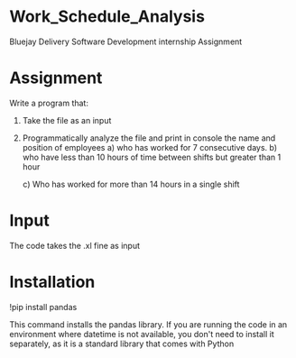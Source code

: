 # Work_Schedule_Analysis
Bluejay Delivery Software Development internship Assignment

# Assignment 
Write a program that:
1. Take the file as an input
2. Programmatically analyze the file and print in console the name and position of employees 
      a) who has worked for 7 consecutive days.
      b) who have less than 10 hours of time between shifts but greater than 1 hour

      c) Who has worked for more than 14 hours in a single shift
   
# Input 
The code takes the .xl fine as input 

# Installation 
!pip install pandas 

This command installs the pandas library. 
If you are running the code in an environment where datetime is not available, 
you don't need to install it separately, as it is a standard library that comes with Python


